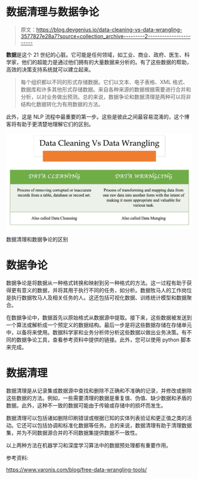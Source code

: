# 数据清理与数据争论

> 原文：<https://blog.devgenius.io/data-cleaning-vs-data-wrangling-3577827e28a7?source=collection_archive---------2----------------------->

**数据**是这个 21 世纪的心脏。它可能是任何领域，如工业、商业、政府、医生、科学家，他们的超能力是通过他们拥有的大量数据来分析的。有了这些数据的帮助，高效的决策支持系统就可以建立起来。

> 每个组织都以不同的形式存储数据。它们以文本、电子表格、XML 格式、数据库和许多其他形式存储数据。来自各种来源的数据根据需要进行合并和分析，以对业务做出预测。总的来说，数据争论和数据清理是两种可以将非结构化数据转化为有用数据的方法。

此外，这是 NLP 流程中最重要的第一步。这些是彼此之间最容易混淆的，这个博客将有助于更清楚地理解它们的区别。

![](img/750eeb27787c54473def4a29e4402a7f.png)

数据清理和数据争论的区别

# 数据争论

数据争论是将数据从一种格式转换和映射到另一种格式的方法。这一过程有助于获得更有意义的数据，并将其用于执行不同的任务，如分析。数据牧马人的工作岗位是执行数据牧马人及相关任务的人。这还包括可视化数据、训练统计模型和数据聚合。

在数据争论中，数据首先以原始格式从数据源中提取。接下来，这些数据被发送到一个算法或解析成一个预定义的数据结构。最后一步是将这些数据存储在存储单元中，以备将来使用。数据科学家和业务分析师分析这些数据以做出业务决策。有不同的数据争论工具，查看参考资料中提供的链接。此外，您可以使用 python 脚本来完成。

# 数据清理

数据清理是从记录集或数据源中查找和删除不正确和不准确的记录，并修改或删除这些数据的方法。例如，一些需要清理的数据是重复值、伪值、缺少数据和矛盾的数据。此外，这种不一致的数据可能由于传输或存储中的损坏而发生。

数据清理可以包括诸如删除印刷错误或根据已知的实体列表验证和更正值之类的活动。它还可以包括协调和标准化数据等任务。总的来说，数据清理有助于清理数据集，并为不同数据源合并的不同数据集提供数据不一致性。

以上两种方法在机器学习和深度学习算法中的数据预处理都有重要作用。

参考资料:

https://www.varonis.com/blog/free-data-wrangling-tools/